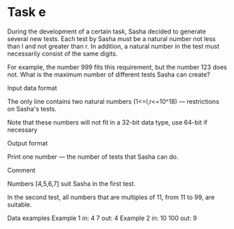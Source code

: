 <!-- ENGLISH -->
# Task e

During the development of a certain task, Sasha decided to generate several new tests. Each test by Sasha must be a natural number not less than l and not greater than r. In addition, a natural number in the test must necessarily consist of the same digits.

For example, the number 999 fits this requirement, but the number 123 does not. What is the maximum number of different tests Sasha can create?

Input data format

The only line contains two natural numbers (1<=l,r<=10^18) — restrictions on Sasha's tests.

Note that these numbers will not fit in a 32-bit data type, use 64-bit if necessary

Output format

Print one number — the number of tests that Sasha can do.

Comment

Numbers [4,5,6,7] suit Sasha in the first test.

In the second test, all numbers that are multiples of 11, from 11 to 99, are suitable.

Data examples
Example 1
in:
4 7
out:
4
Example 2
in:
10 100
out:
9